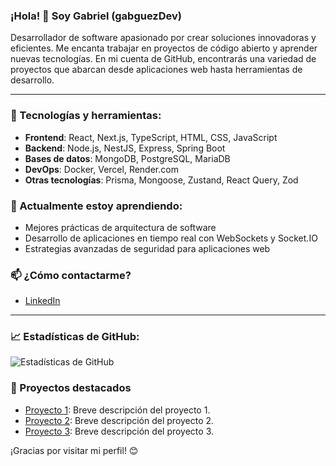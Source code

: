 ### ¡Hola! 👋 Soy Gabriel (gabguezDev)

Desarrollador de software apasionado por crear soluciones innovadoras y eficientes. Me encanta trabajar en proyectos de código abierto y aprender nuevas tecnologías. En mi cuenta de GitHub, encontrarás una variedad de proyectos que abarcan desde aplicaciones web hasta herramientas de desarrollo.

---

### 🚀 Tecnologías y herramientas:
- **Frontend**: React, Next.js, TypeScript, HTML, CSS, JavaScript
- **Backend**: Node.js, NestJS, Express, Spring Boot
- **Bases de datos**: MongoDB, PostgreSQL, MariaDB
- **DevOps**: Docker, Vercel, Render.com
- **Otras tecnologías**: Prisma, Mongoose, Zustand, React Query, Zod

### 🌱 Actualmente estoy aprendiendo:
- Mejores prácticas de arquitectura de software
- Desarrollo de aplicaciones en tiempo real con WebSockets y Socket.IO
- Estrategias avanzadas de seguridad para aplicaciones web

### 📫 ¿Cómo contactarme?
- [LinkedIn](https://www.linkedin.com/in/gabrielodominguez)

---

### 📈 Estadísticas de GitHub:
![Estadísticas de GitHub](https://github-readme-stats.vercel.app/api?username=gabguezDev&show_icons=true&theme=radical)

### 🌟 Proyectos destacados
- [Proyecto 1](https://github.com/gabguezDev/Proyecto1): Breve descripción del proyecto 1.
- [Proyecto 2](https://github.com/gabguezDev/Proyecto2): Breve descripción del proyecto 2.
- [Proyecto 3](https://github.com/gabguezDev/Proyecto3): Breve descripción del proyecto 3.

¡Gracias por visitar mi perfil! 😊
